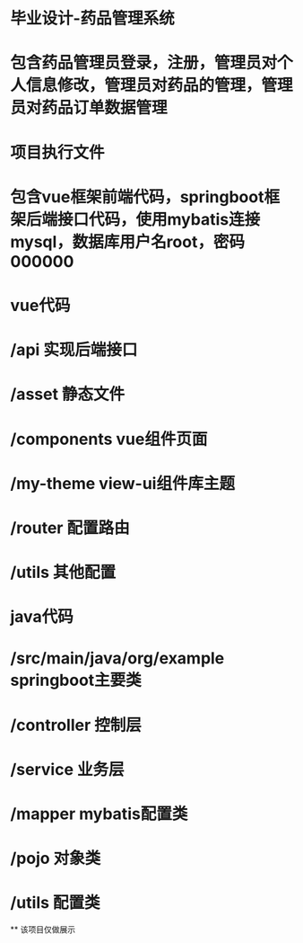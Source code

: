 # 毕业设计-药品管理系统

# 包含药品管理员登录，注册，管理员对个人信息修改，管理员对药品的管理，管理员对药品订单数据管理

# 项目执行文件
# 包含vue框架前端代码，springboot框架后端接口代码，使用mybatis连接mysql，数据库用户名root，密码000000

# vue代码 
# /api 实现后端接口
# /asset 静态文件
# /components vue组件页面
# /my-theme view-ui组件库主题
# /router 配置路由
# /utils 其他配置

# java代码
# /src/main/java/org/example springboot主要类
# /controller 控制层
#  /service 业务层
#  /mapper mybatis配置类
# /pojo 对象类
# /utils 配置类


** 该项目仅做展示  